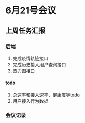 # 6月21号会议

## 上周任务汇报


### 后端
1. 完成疫情轨迹接口
2. 完成历史接入用户查询接口
3. 热力图接口

#### todo
1. 总速率和接入速率、健康度等[todo](./todo-1.png)
2. 用户接入行为数据



### 会议记录